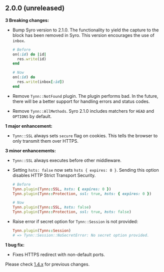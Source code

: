 2.0.0 (unreleased)
------------------

**3 Breaking changes:**

- Bump Syro version to 2.1.0. The functionality to yield the
  capture to the block has been removed in Syro. This version encourages the
  use of `inbox`.

  ```ruby
  # Before
  on(:id) do |id|
    res.write(id)
  end

  # Now
  on(:id) do
    res.write(inbox[:id])
  end
  ```

- Remove `Tynn::NotFound` plugin. The plugin performs bad. In
  the future, there will be a better support for handling errors and status
  codes.

- Remove `Tynn::AllMethods`. Syro 2.1.0 includes matchers for
  `HEAD` and `OPTIONS` by default.

**1 major enhancement:**

- `Tynn::SSL` always sets `secure` flag on cookies. This tells the browser to only
  transmit them over HTTPS.

**3 minor enhancements:**

- `Tynn::SSL` always executes before other middleware.

- Setting `hsts: false` now sets `hsts { expires: 0 }`. Sending this option
  disables HTTP Strict Transport Security.

  ```ruby
  # Before
  Tynn.plugin(Tynn::SSL, hsts: { expires: 0 })
  Tynn.plugin(Tynn::Protection, ssl: true, hsts: { expires: 0 })

  # Now
  Tynn.plugin(Tynn::SSL, hsts: false)
  Tynn.plugin(Tynn::Protection, ssl: true, hsts: false)
  ```

- Raise error if secret option for `Tynn::Session` is not provided:

  ```ruby
  Tynn.plugin(Tynn::Session)
  # => Tynn::Session::NoSecretError: No secret option provided.
  ```

**1 bug fix:**

- Fixes HTTPS redirect with non-default ports.

Please check [1.4.x](https://github.com/frodsan/tynn/blob/1.4.0/CHANGELOG.md)
for previous changes.
